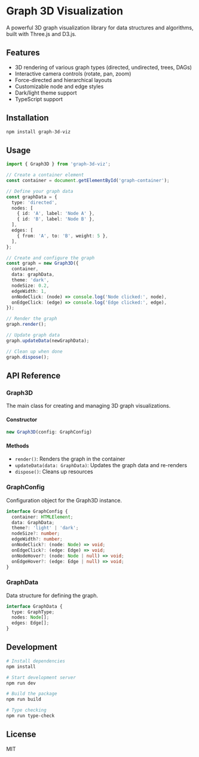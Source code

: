# Graph 3D Visualization

A powerful 3D graph visualization library for data structures and algorithms, built with Three.js and D3.js.

## Features

- 3D rendering of various graph types (directed, undirected, trees, DAGs)
- Interactive camera controls (rotate, pan, zoom)
- Force-directed and hierarchical layouts
- Customizable node and edge styles
- Dark/light theme support
- TypeScript support

## Installation

```bash
npm install graph-3d-viz
```

## Usage

```typescript
import { Graph3D } from 'graph-3d-viz';

// Create a container element
const container = document.getElementById('graph-container');

// Define your graph data
const graphData = {
  type: 'directed',
  nodes: [
    { id: 'A', label: 'Node A' },
    { id: 'B', label: 'Node B' },
  ],
  edges: [
    { from: 'A', to: 'B', weight: 5 },
  ],
};

// Create and configure the graph
const graph = new Graph3D({
  container,
  data: graphData,
  theme: 'dark',
  nodeSize: 0.2,
  edgeWidth: 1,
  onNodeClick: (node) => console.log('Node clicked:', node),
  onEdgeClick: (edge) => console.log('Edge clicked:', edge),
});

// Render the graph
graph.render();

// Update graph data
graph.updateData(newGraphData);

// Clean up when done
graph.dispose();
```

## API Reference

### Graph3D

The main class for creating and managing 3D graph visualizations.

#### Constructor

```typescript
new Graph3D(config: GraphConfig)
```

#### Methods

- `render()`: Renders the graph in the container
- `updateData(data: GraphData)`: Updates the graph data and re-renders
- `dispose()`: Cleans up resources

### GraphConfig

Configuration object for the Graph3D instance.

```typescript
interface GraphConfig {
  container: HTMLElement;
  data: GraphData;
  theme?: 'light' | 'dark';
  nodeSize?: number;
  edgeWidth?: number;
  onNodeClick?: (node: Node) => void;
  onEdgeClick?: (edge: Edge) => void;
  onNodeHover?: (node: Node | null) => void;
  onEdgeHover?: (edge: Edge | null) => void;
}
```

### GraphData

Data structure for defining the graph.

```typescript
interface GraphData {
  type: GraphType;
  nodes: Node[];
  edges: Edge[];
}
```

## Development

```bash
# Install dependencies
npm install

# Start development server
npm run dev

# Build the package
npm run build

# Type checking
npm run type-check
```

## License

MIT
